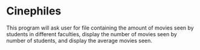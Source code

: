 # Cinephiles
This program will ask user for file containing the amount of movies seen by students in different faculties,
display the number of movies seen by number of students, and display the average movies seen.
